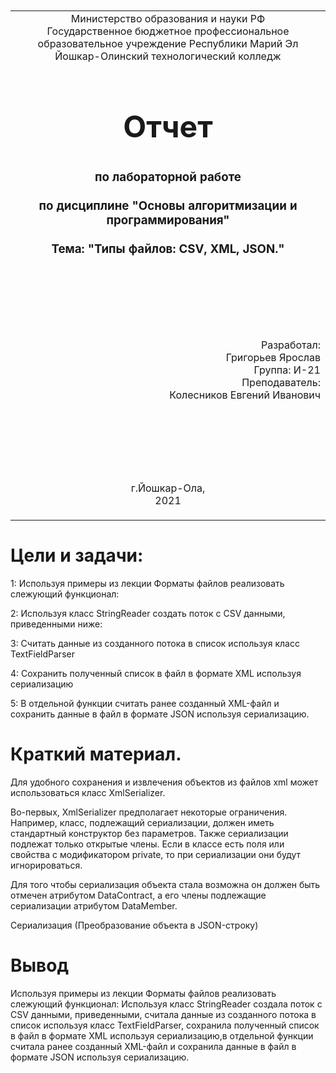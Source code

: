 <table style="width: 100%;">
  <tr>
    <td style="text-align: center; border: none;">
    Министерство образования и науки РФ<br>
Государственное бюджетное профессиональное образовательное учреждение Республики Марий Эл<br>
Йошкар-Олинский технологический колледж
</td>
  </tr>
  <tr>
    <td style="text-align: center; border: none; height: 15em;">
    <h2 style="font-size:3em;">Отчет</h2>
      <h3>по лабораторной работе<br><br> по дисциплине "Основы алгоритмизации и программирования"<br><br> Тема:<b> "Типы файлов: CSV, XML, JSON."<b> </h3></td>
  </tr>
  <tr>
    <br><br><td style="text-align: right; border: none; height: 20em;">
      Разработал:<br/>
      Григорьев Ярослав<br>
      Группа: И-21<br>
      Преподаватель:<br>
      Колесников Евгений Иванович
    </td>
  </tr>
  <tr>
    <td style="text-align: center; border: none; height: 5em;">
    г.Йошкар-Ола,<br> 2021</td>
  </tr>
</table>

<div style="page-break-after: always;"></div>

# Цели и задачи:

1: Используя примеры из лекции Форматы файлов реализовать слежующий функционал:

2: Используя класс StringReader создать поток с CSV данными, приведенными ниже:

3: Считать данные из созданного потока в список используя класс TextFieldParser

4: Сохранить полученный список в файл в формате XML используя сериализацию

5: В отдельной функции считать ранее созданный XML-файл и сохранить данные в файл в формате JSON используя сериализацию.
# Краткий материал.

Для удобного сохранения и извлечения объектов из файлов xml может использоваться класс XmlSerializer.

Во-первых, XmlSerializer предполагает некоторые ограничения. Например, класс, подлежащий сериализации, должен иметь стандартный конструктор без параметров. Также сериализации подлежат только открытые члены. Если в классе есть поля или свойства с модификатором private, то при сериализации они будут игнорироваться.

Для того чтобы сериализация объекта стала возможна он должен быть отмечен атрибутом DataContract, а его члены подлежащие сериализации атрибутом DataMember.

Сериализация (Преобразование объекта в JSON-строку)
# Вывод
Используя примеры из лекции Форматы файлов реализовать слежующий функционал: Используя класс StringReader создала поток с CSV данными, приведенными, считала данные из созданного потока в список используя класс TextFieldParser, сохранила полученный список в файл в формате XML используя сериализацию,в отдельной функции считала ранее созданный XML-файл и сохранила данные в файл в формате JSON используя сериализацию.